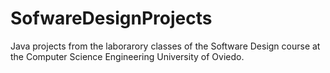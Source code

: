 # SofwareDesignProjects
Java projects from the laborarory classes of the Software Design course at the Computer Science Engineering University of Oviedo.
